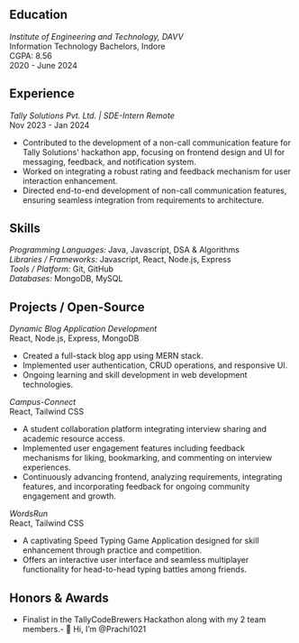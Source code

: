 

## Education
*Institute of Engineering and Technology, DAVV*  
Information Technology Bachelors, Indore  
CGPA: 8.56  
2020 - June 2024

## Experience
*Tally Solutions Pvt. Ltd. | SDE-Intern Remote*  
Nov 2023 - Jan 2024  
- Contributed to the development of a non-call communication feature for Tally Solutions' hackathon app, focusing on frontend design and UI for messaging, feedback, and notification system.
- Worked on integrating a robust rating and feedback mechanism for user interaction enhancement.
- Directed end-to-end development of non-call communication features, ensuring seamless integration from requirements to architecture.

## Skills
*Programming Languages:* Java, Javascript, DSA & Algorithms  
*Libraries / Frameworks:* Javascript, React, Node.js, Express  
*Tools / Platform:* Git, GitHub  
*Databases:* MongoDB, MySQL

## Projects / Open-Source
*Dynamic Blog Application Development*  
React, Node.js, Express, MongoDB  
- Created a full-stack blog app using MERN stack.
- Implemented user authentication, CRUD operations, and responsive UI.
- Ongoing learning and skill development in web development technologies.

*Campus-Connect*  
React, Tailwind CSS  
- A student collaboration platform integrating interview sharing and academic resource access.
- Implemented user engagement features including feedback mechanisms for liking, bookmarking, and commenting on interview experiences.
- Continuously advancing frontend, analyzing requirements, integrating features, and incorporating feedback for ongoing community engagement and growth.

*WordsRun*  
React, Tailwind CSS  
- A captivating Speed Typing Game Application designed for skill enhancement through practice and competition.
- Offers an interactive user interface and seamless multiplayer functionality for head-to-head typing battles among friends.

## Honors & Awards
- Finalist in the TallyCodeBrewers Hackathon along with my 2 team members.- 👋 Hi, I’m @Prachi1021


